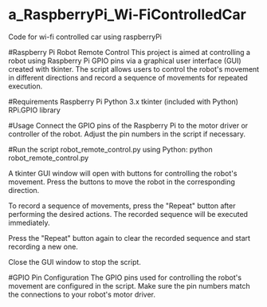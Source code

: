 # a_RaspberryPi_Wi-FiControlledCar
Code for wi-fi controlled car using raspberryPi

#Raspberry Pi Robot Remote Control
This project is aimed at controlling a robot using Raspberry Pi GPIO pins via a graphical user interface (GUI) created with tkinter. The script allows users to control the robot's movement in different directions and record a sequence of movements for repeated execution.

#Requirements
Raspberry Pi
Python 3.x
tkinter (included with Python)
RPi.GPIO library


#Usage
Connect the GPIO pins of the Raspberry Pi to the motor driver or controller of the robot. Adjust the pin numbers in the script if necessary.

#Run the script robot_remote_control.py using Python:
python robot_remote_control.py

A tkinter GUI window will open with buttons for controlling the robot's movement. Press the buttons to move the robot in the corresponding direction.

To record a sequence of movements, press the "Repeat" button after performing the desired actions. The recorded sequence will be executed immediately.

Press the "Repeat" button again to clear the recorded sequence and start recording a new one.

Close the GUI window to stop the script.


#GPIO Pin Configuration
The GPIO pins used for controlling the robot's movement are configured in the script. Make sure the pin numbers match the connections to your robot's motor driver.
